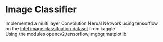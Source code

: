 # Image Classifier
Implemented a multi layer Convolution Nerual Network using tensorflow  
on the [Intel image classifcation dataset](https://www.kaggle.com/datasets/puneet6060/intel-image-classification) from kaggle  
Using the modules opencv2,tensorflow,imgbgr,matplotlib  